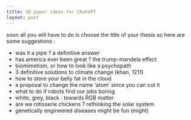 ```yaml
---
title: 10 paper ideas for ChatGPT
layout: post
---
```


soon all you will have to do is choose the title of your thesis so here are some suggestions :

- was it a pipe ? a definitive answer
- has america ever been great ? the trump-mandela effect
- biomimetism, or how to look like a psychopath
- 3 definitive solutions to climate change (khan, 1211)
- how to store your belly fat in the cloud
- a proposal to change the name ‘atom’ since you can cut it
- what to do if robots find our jobs boring
- white, grey, black : towards RGB matter
- are we rotisserie chickens ? rethinking the solar system
- genetically engineered diseases might be fun (might)

